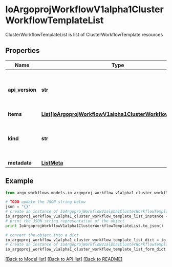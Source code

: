 # IoArgoprojWorkflowV1alpha1ClusterWorkflowTemplateList

ClusterWorkflowTemplateList is list of ClusterWorkflowTemplate resources

## Properties

Name | Type | Description | Notes
------------ | ------------- | ------------- | -------------
**api_version** | **str** | APIVersion defines the versioned schema of this representation of an object. Servers should convert recognized schemas to the latest internal value, and may reject unrecognized values. More info: https://git.io.k8s.community/contributors/devel/sig-architecture/api-conventions.md#resources | [optional] 
**items** | [**List[IoArgoprojWorkflowV1alpha1ClusterWorkflowTemplate]**](IoArgoprojWorkflowV1alpha1ClusterWorkflowTemplate.md) |  | 
**kind** | **str** | Kind is a string value representing the REST resource this object represents. Servers may infer this from the endpoint the client submits requests to. Cannot be updated. In CamelCase. More info: https://git.io.k8s.community/contributors/devel/sig-architecture/api-conventions.md#types-kinds | [optional] 
**metadata** | [**ListMeta**](ListMeta.md) |  | 

## Example

```python
from argo_workflows.models.io_argoproj_workflow_v1alpha1_cluster_workflow_template_list import IoArgoprojWorkflowV1alpha1ClusterWorkflowTemplateList

# TODO update the JSON string below
json = "{}"
# create an instance of IoArgoprojWorkflowV1alpha1ClusterWorkflowTemplateList from a JSON string
io_argoproj_workflow_v1alpha1_cluster_workflow_template_list_instance = IoArgoprojWorkflowV1alpha1ClusterWorkflowTemplateList.from_json(json)
# print the JSON string representation of the object
print IoArgoprojWorkflowV1alpha1ClusterWorkflowTemplateList.to_json()

# convert the object into a dict
io_argoproj_workflow_v1alpha1_cluster_workflow_template_list_dict = io_argoproj_workflow_v1alpha1_cluster_workflow_template_list_instance.to_dict()
# create an instance of IoArgoprojWorkflowV1alpha1ClusterWorkflowTemplateList from a dict
io_argoproj_workflow_v1alpha1_cluster_workflow_template_list_form_dict = io_argoproj_workflow_v1alpha1_cluster_workflow_template_list.from_dict(io_argoproj_workflow_v1alpha1_cluster_workflow_template_list_dict)
```
[[Back to Model list]](../README.md#documentation-for-models) [[Back to API list]](../README.md#documentation-for-api-endpoints) [[Back to README]](../README.md)


